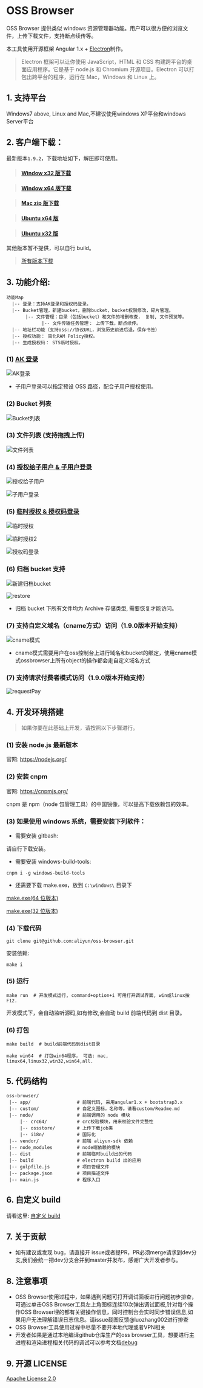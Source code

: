 # OSS Browser

OSS Browser 提供类似 windows 资源管理器功能。用户可以很方便的浏览文件，上传下载文件，支持断点续传等。

本工具使用开源框架 Angular 1.x + [Electron](http://electron.atom.io/)制作。

> Electron 框架可以让你使用 JavaScript，HTML 和 CSS 构建跨平台的桌面应用程序。它是基于 node.js 和 Chromium 开源项目。Electron 可以打包出跨平台的程序，运行在 Mac，Windows 和 Linux 上。

## 1. 支持平台

Windows7 above, Linux and Mac,不建议使用windows XP平台和windows Server平台

## 2. 客户端下载：

最新版本`1.9.2`，下载地址如下，解压即可使用。

> [<h4>Window x32 版下载</h4>](https://oss-attachment.cn-hangzhou.oss.aliyun-inc.com/oss-browser/1.9.2/oss-browser-win32-ia32.zip)

> [<h4>Window x64 版下载</h4>](https://oss-attachment.cn-hangzhou.oss.aliyun-inc.com/oss-browser/1.9.2/oss-browser-win32-x64.zip)

> [<h4>Mac zip 版下载</h4>](https://oss-attachment.cn-hangzhou.oss.aliyun-inc.com/oss-browser/1.9.2/oss-browser-darwin-x64.zip)

> [<h4>Ubuntu x64 版</h4>](https://oss-attachment.cn-hangzhou.oss.aliyun-inc.com/oss-browser/1.9.2/oss-browser-linux-x64.zip)

> [<h4>Ubuntu x32 版</h4>](https://oss-attachment.cn-hangzhou.oss.aliyun-inc.com/oss-browser/1.9.2/oss-browser-linux-ia32.zip)

其他版本暂不提供，可以自行 build。

> [所有版本下载](all-releases.md)

## 3. 功能介绍:

```
功能Map
  |-- 登录：支持AK登录和授权码登录。
  |-- Bucket管理，新建bucket，删除bucket，bucket权限修改，碎片管理。
       |-- 文件管理：目录（包括bucket）和文件的增删改查， 复制, 文件预览等。
             |-- 文件传输任务管理： 上传下载，断点续传。
  |-- 地址栏功能（支持oss://协议URL，浏览历史前进后退，保存书签）
  |-- 授权功能： 简化RAM Policy授权。
  |-- 生成授权码： STS临时授权。
```

### (1) [AK 登录](docs/aklogin.md)

![AK登录](preview/login.png)

- 子用户登录可以指定预设 OSS 路径，配合子用户授权使用。

### (2) Bucket 列表

![Bucket列表](preview/bucket-list.png)

### (3) 文件列表 (支持拖拽上传)

![文件列表](preview/file-list.png)

### (4) [授权给子用户 & 子用户登录](docs/aklogin.md)

![授权给子用户](preview/subuser-grant.png)

![子用户登录](preview/login-subak1.png)

### (5) [临时授权 & 授权码登录](docs/authToken.md)

![临时授权](preview/genToken2.png)

![临时授权2](preview/genToken3.png)

![授权码登录](preview/token-login.png)

### (6) 归档 bucket 支持

![新建归档bucket](preview/create-archive-bucket.png)

![restore](preview/need-restore.png)

- 归档 bucket 下所有文件均为 Archive 存储类型, 需要恢复才能访问。

### (7) 支持自定义域名（cname方式）访问（1.9.0版本开始支持）

![cname模式](preview/cname.png)

- cname模式需要用户在oss控制台上进行域名和bucket的绑定，使用cname模式ossbrowser上所有object的操作都会走自定义域名方式

### (7) 支持请求付费者模式访问（1.9.0版本开始支持）

![requestPay](preview/requestpay.png)

## 4. 开发环境搭建

> 如果你要在此基础上开发，请按照以下步骤进行。

### (1) 安装 node.js 最新版本

官网: https://nodejs.org/

### (2) 安装 cnpm

官网: https://cnpmjs.org/

cnpm 是 npm（node 包管理工具）的中国镜像，可以提高下载依赖包的效率。

### (3) 如果使用 windows 系统，需要安装下列软件：

- 需要安装 gitbash:

请自行下载安装。

- 需要安装 windows-build-tools:

```
cnpm i -g windows-build-tools
```

- 还需要下载 make.exe，放到 `C:\windows\` 目录下

[make.exe(64 位版本)](http://luogc.oss-cn-hangzhou.aliyuncs.com/oss-browser-publish/windows-tools/64/make.exe)

[make.exe(32 位版本)](http://luogc.oss-cn-hangzhou.aliyuncs.com/oss-browser-publish/windows-tools/32/make.exe)

### (4) 下载代码

```
git clone git@github.com:aliyun/oss-browser.git
```

安装依赖:

```
make i
```

### (5) 运行

```
make run  # 开发模式运行, command+option+i 可用打开调试界面, win或linux按 F12.
```

开发模式下，会自动监听源码,如有修改,会自动 build 前端代码到 dist 目录。

### (6) 打包

```
make build  # build前端代码到dist目录
```

```
make win64  # 打包win64程序， 可选: mac, linux64,linux32,win32,win64,all.
```

## 5. 代码结构

```
oss-browser/
 |-- app/                 # 前端代码, 采用angular1.x + bootstrap3.x
 |-- custom/              # 自定义图标，名称等。请看custom/Readme.md
 |-- node/                # 前端调用的 node 模块
     |-- crc64/           # crc校验模块，用来校验文件完整性
     |-- ossstore/        # 上传下载job类
     |-- i18n/            # 国际化
 |-- vendor/              # 前端 aliyun-sdk 依赖
 |-- node_modules         # node端依赖的模块
 |-- dist                 # 前端临时build出的代码
 |-- build                # electron build 出的应用
 |-- gulpfile.js          # 项目管理文件
 |-- package.json         # 项目描述文件
 |-- main.js              # 程序入口
```

## 6. 自定义 build

请看这里: [自定义 build](custom/)

## 7. 关于贡献

- 如有建议或发现 bug，请直接开 issue或者提PR，PR必须merge请求到dev分支,我们会统一把dev分支合并到master并发布，感谢广大开发者参与。

## 8. 注意事项
- OSS Browser使用过程中，如果遇到问题可打开调试面板进行问题初步排查，可通过单击OSS Browser工具左上角图标连续10次弹出调试面板,针对每个操作OSS Browser埋的都有关键操作信息，同时控制台会实时同步错误信息,如果用户无法理解错误日志信息。请issue截图反馈@luozhang002进行排查
- OSS Browser工具使用过程中尽量不要开本地代理或者VPN相关
- 开发者如果是通过本地编译github仓库生产的oss browser工具，想要进行主进程和渲染进程相关代码的调试可以参考文档[debug](debug.md)

## 9. 开源 LICENSE

[Apache License 2.0](LICENSE)

